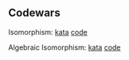 ## Codewars

Isomorphism: [kata](https://www.codewars.com/kata/isomorphism/) [code](https://github.com/WindChimeRan/leetcode-codewars/blob/master/Isomorphism_cw.hs)

Algebraic Isomorphism: [kata](https://www.codewars.com/kata/algebraic-isomorphism) [code](https://github.com/WindChimeRan/leetcode-codewars/blob/master/Algebraic_Isomorphism_cw.hs)
